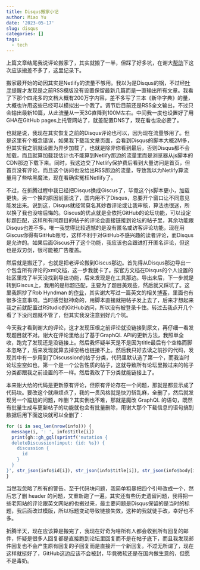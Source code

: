 ```yaml
---
title: Disqus搬家小记
author: Miao Yu
date: '2023-05-17'
slug: disqus
categories: []
tags:
  - tech
---
```


上篇文章结尾我说评论搬家了，其实就搬了一半，但踩了好多坑，在谢大[帮助](https://github.com/yufree/yufree.cn/discussions/146#discussioncomment-5905813)下这次应该搬差不多了，这里记录下。

搬家最开始的动因其实是Netlify的流量不够用。我以为是Disqus的锅，不过经[叶寻](https://github.com/yufree/yufree.cn/discussions/146#discussioncomment-5891187)提醒才发现是之前RSS模版没有设置保留最新几篇而是一直输出所有文章。我看了下那个四兆多的文档大概有200万字内容，差不多写了三本《新华字典》的量，大概也许用这些已经可以模拟出一个我了。调节后目前还是RSS全文输出，不过只会输出最新10篇，从此流量从一天3G直降到100M左右。中间我一度也设置好了用GHA在GitHub pages上托管网站了，就差配置DNS了，现在看也没必要了。

也就是说，我现在其实恢复之前的Disqus评论也可以，因为现在流量够用了。但是这里有个概念错误，如果我下载我文章页面，会看到Disqus的脚本大概2M多，但其实我之前就设置为异步加载了，也就是除非你看到最后，否则Disqus都不会加载，而且就算加载我估计也不能算到Netlify那边的流量里而是浏览器从js脚本的CDN那边下载下来。同时，我这边交了Netlify保护费后看到大量访问是首页，但首页没有评论，而且这个访问也没给出RSS那边的流量，导致我以为Netlify算流量用了些啥黑魔法，现在看确实冤枉Netlify了。

不过，在折腾过程中我已经把Disqus换成Giscus了，毕竟这个js脚本更小，加载更快。另一个换的原因前面说了，国内用不了Disqus，总要开个窗口让不同意见能发出来。说到这，Disqus就经常莫名其妙吞评论或让我审核，算法也很迷，所以换了我也没啥后悔的。Giscus的优点就是全依托GitHub的论坛功能，可以设定标题匹配，这样所有同题目的帖子的评论会直接链接到论坛的帖子里，其余功能跟Disqus也差不多。唯一我觉得比较遗憾的是没有匿名或访客评论功能，现在用Giscus你得有GitHub账号，这样不利于对GitHub不感兴趣的读者评论，而Disqus是允许的。如果后面Giscus开了这个功能，我应该也会跟进打开匿名评论，但这也是双刃剑，很可能被广告覆盖。

然后就是搬迁了，也就是把老评论搬到Giscus那边。首先得从Disqus那边导出一个包含所有评论的xml文档，这一步我就卡了。按官方文档在Disqus的个人设置的社区里找了半天没找到导出功能，后来发现是在工具那边。导出来后，下一步就是转到Giscus上，我用的是标题匹配，主要为了题目美观些，然后就又踩坑了。这里我照抄了Rob Hyndman 的[作业](https://robjhyndman.com/Rfiles/disqus2giscus.R)，其实谢大写过一篇英文的相关[博客](https://yihui.org/en/2022/12/disqus-to-giscus/)，里面也有很多注意事项。当时感觉挺神奇的，用脚本直接就把帖子发上去了，后来才想起来我之前就配置过RStudio的GitHub访问，所以没有被登录卡住。转过去我点开几个看了下没问题就不管了，但其实我没注意到好几个坑。

今天我才看到谢大的评论，这才发现压根之前评论就没链接到原文，再仔细一看发现题目就不对。谢大在评论里给出了基于GraphQL API的更新方法，我照单全收，跑完了发现还是没链接上。然后我怀疑半天是不是因为title最后有个空格而脚本忽略了，后来发现就算去掉空格也链接不上。然后我只好去读之前抄的代码，发现其中有一步用到了Discussion的帖子分类，代码里默认选了第一个，而我当时论坛空空如也，第一个是一个公告性质的帖子，这就导致所有论坛里搬过来的帖子分类都跟我之前设置的不一样。然后我改了下分类就能链接上了。

本来谢大给的代码是更新原有评论，但原有评论存在一个问题，那就是都显示成了代码块。要改这个就麻烦点了，我的一贯风格就是快刀斩乱麻，全删了，然后就发现另一个尴尬的问题，咋删？其实倒也不难，那就是魔改 GraphQL 的语句，既然有批量生成与更新帖子的功能就也会有批量删除，用谢大那个下载信息的语句搞到数据后用下面这块就可以全删了：

```r
for (i in seq_len(nrow(info))) {
  message(i, ': ', info$title[i])
  print(gh::gh_gql(sprintf('mutation {
  deleteDiscussion(input: {id: %s}) {
    discussion {
      id
    }
  }
}', str_json(info$id[i]), str_json(info$title[i]), str_json(info$body[i]))))
}
```

当然我忽略了所有的警告。至于代码块问题，我简单粗暴把四个引号改成一个，然后忘了删 header 的问题，又重新跑了一遍。其实还有些历史遗留问题，我得把一些老网站的评论跟英文网站的也搬过来，最主要问题是Disqus保留的是当时的标题，我后面改过模版，所以标题变动导致链接失效，这种的我就徒手改，幸好也不多。

折腾半天，现在应该算是搬完了，我现在好奇为啥所有人都会收到所有回复的邮件，怀疑是很多人回复都是直接跑到论坛里回复而不是在帖子底下，而且我发现邮件回复也不会产生原有回复的子回复而是直接开一个新回复。不过无所谓了，现在这样就挺好了，GitHub这边应该不会被封，毕竟微软还是在国内做生意的，但愿不是毒奶。
